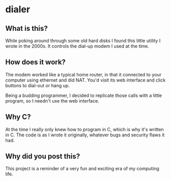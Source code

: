 # dialer
## What is this?
While poking around through some old hard disks I found this little utility I wrote in the 2000s. It controls the dial-up modem I used at the time.

## How does it work?
The modem worked like a typical home router, in that it connected to your computer using ethernet and did NAT. You'd visit its web interface and click buttons to dial-out or hang up.

Being a budding programmer, I decided to replicate those calls with a little program, so I needn't use the web interface.

## Why C?
At the time I really only knew how to program in C, which is why it's written in C. The code is as I wrote it originally, whatever bugs and security flaws it had.

## Why did you post this?
This project is a reminder of a very fun and exciting era of my computing life.
